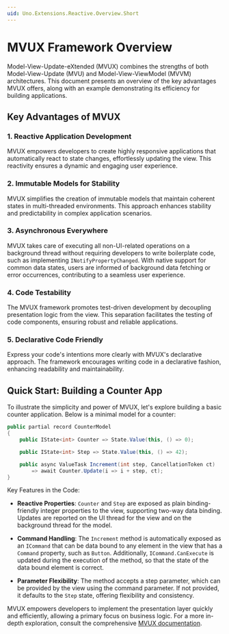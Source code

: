 ```yaml
---
uid: Uno.Extensions.Reactive.Overview.Short
---
```


# MVUX Framework Overview

Model-View-Update-eXtended (MVUX) combines the strengths of both Model-View-Update (MVU) and Model-View-ViewModel (MVVM) architectures. This document presents an overview of the key advantages MVUX offers, along with an example demonstrating its efficiency for building applications.

## Key Advantages of MVUX
### 1. Reactive Application Development

MVUX empowers developers to create highly responsive applications that automatically react to state changes, effortlessly updating the view. This reactivity ensures a dynamic and engaging user experience.

### 2. Immutable Models for Stability

MVUX simplifies the creation of immutable models that maintain coherent states in multi-threaded environments. This approach enhances stability and predictability in complex application scenarios.

### 3. Asynchronous Everywhere

MVUX takes care of executing all non-UI-related operations on a background thread without requiring developers to write boilerplate code, such as implementing `INotifyPropertyChanged`. With native support for common data states, users are informed of background data fetching or error occurrences, contributing to a seamless user experience.

### 4. Code Testability

The MVUX framework promotes test-driven development by decoupling presentation logic from the view. This separation facilitates the testing of code components, ensuring robust and reliable applications.

### 5. Declarative Code Friendly

Express your code's intentions more clearly with MVUX's declarative approach. The framework encourages writing code in a declarative fashion, enhancing readability and maintainability.

## Quick Start: Building a Counter App

To illustrate the simplicity and power of MVUX, let's explore building a basic counter application. Below is a minimal model for a counter:

```csharp
public partial record CounterModel
{
    public IState<int> Counter => State.Value(this, () => 0);

    public IState<int> Step => State.Value(this, () => 42);

    public async ValueTask Increment(int step, CancellationToken ct) 
        => await Counter.Update(i => i + step, ct);
}
```

Key Features in the Code:

* **Reactive Properties**: `Counter` and `Step` are exposed as plain binding-friendly integer properties to the view, supporting two-way data binding. Updates are reported on the UI thread for the view and on the background thread for the model.

* **Command Handling**: The `Increment` method is automatically exposed as an `ICommand`  that can be data bound to any element in the view that has a `Command` property, such as `Button`. Additionally, `ICommand.CanExecute` is updated during the execution of the method, so that the state of the data bound element is correct.

* **Parameter Flexibility**: The method accepts a step parameter, which can be provided by the view using the command parameter. If not provided, it defaults to the `Step` state, offering flexibility and consistency.

MVUX empowers developers to implement the presentation layer quickly and efficiently, allowing a primary focus on business logic. For a more in-depth exploration, consult the comprehensive [MVUX documentation](xref:Overview.Mvux.Overview).
